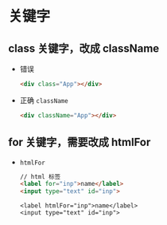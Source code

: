 # 关键字

## class 关键字，改成 className

  - 错误

    ```html
    <div class="App"></div>
    ```

  - 正确 `className`

    ```html
    <div className="App"></div>
    ```

## for 关键字，需要改成 htmlFor

  - `htmlFor`

    ```html
    // html 标签
    <label for="inp">name</label>
    <input type="text" id="inp">
    ```

    ```react&#x20;jsx
    <label htmlFor="inp">name</label>
    <input type="text" id="inp">
    ```
